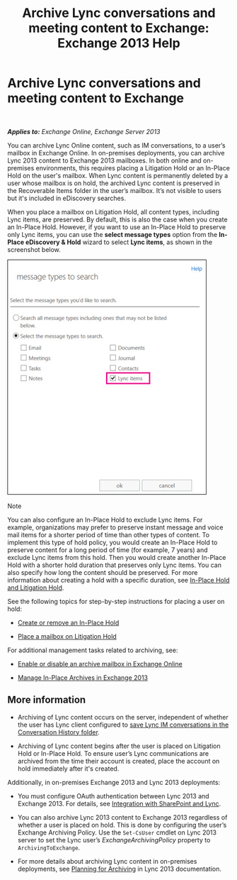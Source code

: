 ﻿---
title: 'Archive Lync conversations and meeting content to Exchange: Exchange 2013 Help'
TOCTitle: Archive Lync conversations and meeting content to Exchange
ms:assetid: 3cff970e-e5ed-4a54-88e6-3665d84b5ed7
ms:mtpsurl: https://technet.microsoft.com/en-us/library/Dn508399(v=EXCHG.150)
ms:contentKeyID: 62374619
ms.date: 12/10/2017
mtps_version: v=EXCHG.150
---

# Archive Lync conversations and meeting content to Exchange

 

_**Applies to:** Exchange Online, Exchange Server 2013_


You can archive Lync Online content, such as IM conversations, to a user’s mailbox in Exchange Online. In on-premises deployments, you can archive Lync 2013 content to Exchange 2013 mailboxes. In both online and on-premises environments, this requires placing a Litigation Hold or an In-Place Hold on the user's mailbox. When Lync content is permanently deleted by a user whose mailbox is on hold, the archived Lync content is preserved in the Recoverable Items folder in the user’s mailbox. It’s not visible to users but it's included in eDiscovery searches.

When you place a mailbox on Litigation Hold, all content types, including Lync items, are preserved. By default, this is also the case when you create an In-Place Hold. However, if you want to use an In-Place Hold to preserve only Lync items, you can use the **select message types** option from the **In-Place eDiscovery & Hold** wizard to select **Lync items**, as shown in the screenshot below.

![Place Lync items on hold](images/Dn508399.691d2324-9fac-4689-8527-c78d387e0e3e(EXCHG.150).jpg "Place Lync items on hold")


> [!NOTE]
> You can also configure an In-Place Hold to exclude Lync items. For example, organizations may prefer to preserve instant message and voice mail items for a shorter period of time than other types of content. To implement this type of hold policy, you would create an In-Place Hold to preserve content for a long period of time (for example, 7 years) and exclude Lync items from this hold. Then you would create another In-Place Hold with a shorter hold duration that preserves only Lync items. You can also specify how long the content should be preserved. For more information about creating a hold with a specific duration, see <A href="in-place-hold-and-litigation-hold-exchange-2013-help.md">In-Place Hold and Litigation Hold</A>.



See the following topics for step-by-step instructions for placing a user on hold:

  - [Create or remove an In-Place Hold](create-or-remove-an-in-place-hold-exchange-2013-help.md)

  - [Place a mailbox on Litigation Hold](place-a-mailbox-on-litigation-hold-exchange-2013-help.md)

For additional management tasks related to archiving, see:

  - [Enable or disable an archive mailbox in Exchange Online](https://technet.microsoft.com/en-us/library/jj984357\(v=exchg.150\))

  - [Manage In-Place Archives in Exchange 2013](manage-in-place-archives-in-exchange-2013-exchange-2013-help.md)

## More information

  - Archiving of Lync content occurs on the server, independent of whether the user has Lync client configured to [save Lync IM conversations in the Conversation History folder](https://go.microsoft.com/fwlink/p/?linkid=400589).

  - Archiving of Lync content begins after the user is placed on Litigation Hold or In-Place Hold. To ensure user’s Lync communications are archived from the time their account is created, place the account on hold immediately after it's created.

Additionally, in on-premises Exchange 2013 and Lync 2013 deployments:

  - You must configure OAuth authentication between Lync 2013 and Exchange 2013. For details, see [Integration with SharePoint and Lync](integration-with-sharepoint-and-lync-exchange-2013-help.md).

  - You can also archive Lync 2013 content to Exchange 2013 regardless of whether a user is placed on hold. This is done by configuring the user’s Exchange Archiving Policy. Use the `Set-CsUser` cmdlet on Lync 2013 server to set the Lync user’s *ExchangeArchivingPolicy* property to `ArchivingToExchange`.

  - For more details about archiving Lync content in on-premises deployments, see [Planning for Archiving](https://go.microsoft.com/fwlink/p/?linkid=400590) in Lync 2013 documentation.

